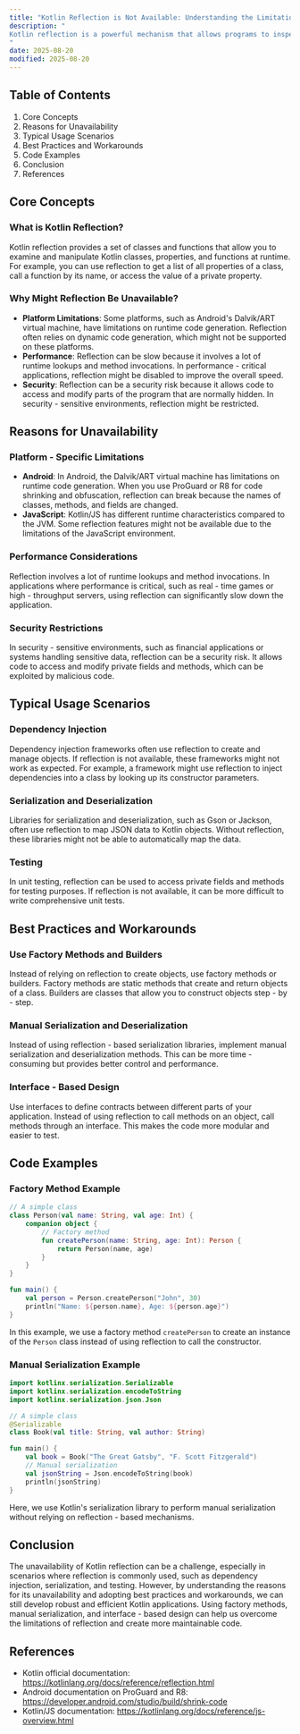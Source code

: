 ```yaml
---
title: "Kotlin Reflection is Not Available: Understanding the Limitations and Workarounds"
description: "
Kotlin reflection is a powerful mechanism that allows programs to inspect and manipulate classes, properties, and functions at runtime. However, there are situations where Kotlin reflection might not be available. This can occur due to various reasons such as platform limitations, performance considerations, or security restrictions. In this blog post, we will explore the core concepts behind the unavailability of Kotlin reflection, typical usage scenarios where this limitation matters, and best practices to work around it.
"
date: 2025-08-20
modified: 2025-08-20
---
```


## Table of Contents
1. Core Concepts
2. Reasons for Unavailability
3. Typical Usage Scenarios
4. Best Practices and Workarounds
5. Code Examples
6. Conclusion
7. References

## Core Concepts
### What is Kotlin Reflection?
Kotlin reflection provides a set of classes and functions that allow you to examine and manipulate Kotlin classes, properties, and functions at runtime. For example, you can use reflection to get a list of all properties of a class, call a function by its name, or access the value of a private property.

### Why Might Reflection Be Unavailable?
- **Platform Limitations**: Some platforms, such as Android's Dalvik/ART virtual machine, have limitations on runtime code generation. Reflection often relies on dynamic code generation, which might not be supported on these platforms.
- **Performance**: Reflection can be slow because it involves a lot of runtime lookups and method invocations. In performance - critical applications, reflection might be disabled to improve the overall speed.
- **Security**: Reflection can be a security risk because it allows code to access and modify parts of the program that are normally hidden. In security - sensitive environments, reflection might be restricted.

## Reasons for Unavailability
### Platform - Specific Limitations
- **Android**: In Android, the Dalvik/ART virtual machine has limitations on runtime code generation. When you use ProGuard or R8 for code shrinking and obfuscation, reflection can break because the names of classes, methods, and fields are changed.
- **JavaScript**: Kotlin/JS has different runtime characteristics compared to the JVM. Some reflection features might not be available due to the limitations of the JavaScript environment.

### Performance Considerations
Reflection involves a lot of runtime lookups and method invocations. In applications where performance is critical, such as real - time games or high - throughput servers, using reflection can significantly slow down the application.

### Security Restrictions
In security - sensitive environments, such as financial applications or systems handling sensitive data, reflection can be a security risk. It allows code to access and modify private fields and methods, which can be exploited by malicious code.

## Typical Usage Scenarios
### Dependency Injection
Dependency injection frameworks often use reflection to create and manage objects. If reflection is not available, these frameworks might not work as expected. For example, a framework might use reflection to inject dependencies into a class by looking up its constructor parameters.

### Serialization and Deserialization
Libraries for serialization and deserialization, such as Gson or Jackson, often use reflection to map JSON data to Kotlin objects. Without reflection, these libraries might not be able to automatically map the data.

### Testing
In unit testing, reflection can be used to access private fields and methods for testing purposes. If reflection is not available, it can be more difficult to write comprehensive unit tests.

## Best Practices and Workarounds
### Use Factory Methods and Builders
Instead of relying on reflection to create objects, use factory methods or builders. Factory methods are static methods that create and return objects of a class. Builders are classes that allow you to construct objects step - by - step.

### Manual Serialization and Deserialization
Instead of using reflection - based serialization libraries, implement manual serialization and deserialization methods. This can be more time - consuming but provides better control and performance.

### Interface - Based Design
Use interfaces to define contracts between different parts of your application. Instead of using reflection to call methods on an object, call methods through an interface. This makes the code more modular and easier to test.

## Code Examples

### Factory Method Example
```kotlin
// A simple class
class Person(val name: String, val age: Int) {
    companion object {
        // Factory method
        fun createPerson(name: String, age: Int): Person {
            return Person(name, age)
        }
    }
}

fun main() {
    val person = Person.createPerson("John", 30)
    println("Name: ${person.name}, Age: ${person.age}")
}
```
In this example, we use a factory method `createPerson` to create an instance of the `Person` class instead of using reflection to call the constructor.

### Manual Serialization Example
```kotlin
import kotlinx.serialization.Serializable
import kotlinx.serialization.encodeToString
import kotlinx.serialization.json.Json

// A simple class
@Serializable
class Book(val title: String, val author: String)

fun main() {
    val book = Book("The Great Gatsby", "F. Scott Fitzgerald")
    // Manual serialization
    val jsonString = Json.encodeToString(book)
    println(jsonString)
}
```
Here, we use Kotlin's serialization library to perform manual serialization without relying on reflection - based mechanisms.

## Conclusion
The unavailability of Kotlin reflection can be a challenge, especially in scenarios where reflection is commonly used, such as dependency injection, serialization, and testing. However, by understanding the reasons for its unavailability and adopting best practices and workarounds, we can still develop robust and efficient Kotlin applications. Using factory methods, manual serialization, and interface - based design can help us overcome the limitations of reflection and create more maintainable code.

## References
- Kotlin official documentation: https://kotlinlang.org/docs/reference/reflection.html
- Android documentation on ProGuard and R8: https://developer.android.com/studio/build/shrink-code
- Kotlin/JS documentation: https://kotlinlang.org/docs/reference/js-overview.html